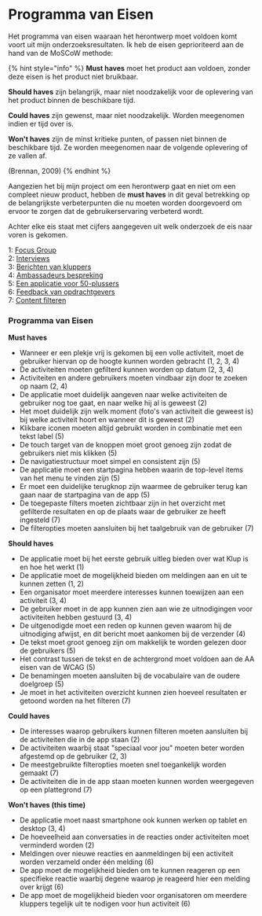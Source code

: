 # Programma van Eisen

Het programma van eisen waaraan het herontwerp moet voldoen komt voort uit mijn onderzoeksresultaten. Ik heb de eisen geprioriteerd aan de hand van de MoSCoW methode:

{% hint style="info" %}
**Must haves** moet het product aan voldoen, zonder deze eisen is het product niet bruikbaar.

**Should haves** zijn belangrijk, maar niet noodzakelijk voor de oplevering van het product binnen de beschikbare tijd.

**Could haves** zijn gewenst, maar niet noodzakelijk. Worden meegenomen indien er tijd over is.

**Won't haves** zijn de minst kritieke punten, of passen niet binnen de beschikbare tijd. Ze worden meegenomen naar de volgende oplevering of ze vallen af.

\(Brennan, 2009\)
{% endhint %}

Aangezien het bij mijn project om een herontwerp gaat en niet om een compleet nieuw product, hebben de **must haves** in dit geval betrekking op de belangrijkste verbeterpunten die nu moeten worden doorgevoerd om ervoor te zorgen dat de gebruikerservaring verbeterd wordt.

Achter elke eis staat met cijfers aangegeven uit welk onderzoek de eis naar voren is gekomen.

1: [Focus Group](https://ninavdberg92.gitbook.io/klup-redesign-productbiografie/onderzoek-en-inzichten/de-kluppers/focus-group)  
2: [Interviews](https://ninavdberg92.gitbook.io/klup-redesign-productbiografie/onderzoek-en-inzichten/de-kluppers/interviews)  
3: [Berichten van kluppers](https://ninavdberg92.gitbook.io/klup-redesign-productbiografie/onderzoek-en-inzichten/de-kluppers/klachten-van-kluppers)  
4: [Ambassadeurs bespreking](https://ninavdberg92.gitbook.io/klup-redesign-productbiografie/onderzoek-en-inzichten/de-kluppers/ambassadeurs-bespreking)  
5: [Een applicatie voor 50-plussers](https://ninavdberg92.gitbook.io/klup-redesign-productbiografie/onderzoek-en-inzichten/een-applicatie-voor-50-plussers)  
6: [Feedback van opdrachtgevers](https://ninavdberg92.gitbook.io/klup-redesign-productbiografie/het-redesign/prototype-0.3/feedback-van-opdrachtgevers)  
7: [Content filteren](https://ninavdberg92.gitbook.io/klup-redesign-productbiografie/onderzoek-en-inzichten/content-filteren)

### Programma van Eisen

**Must haves**

* Wanneer er een plekje vrij is gekomen bij een volle activiteit, moet de gebruiker hiervan op de hoogte kunnen worden gebracht \(1, 2, 3, 4\)
* De activiteiten moeten gefilterd kunnen worden op datum \(2, 3, 4\)
* Activiteiten en andere gebruikers moeten vindbaar zijn door te zoeken op naam \(2, 4\)
* De applicatie moet duidelijk aangeven naar welke activiteiten de gebruiker nog toe gaat, en naar welke hij al is geweest \(2\)
* Het moet duidelijk zijn welk moment \(foto's van activiteit die geweest is\) bij welke activiteit hoort en wanneer dit is geweest \(2\)
* Klikbare iconen moeten altijd gebruikt worden in combinatie met een tekst label \(5\)
* De touch target van de knoppen moet groot genoeg zijn zodat de gebruikers niet mis klikken \(5\)
* De navigatiestructuur moet simpel en consistent zijn \(5\)
* De applicatie moet een startpagina hebben waarin de top-level items van het menu te vinden zijn \(5\)
* Er moet een duidelijke terugknop zijn waarmee de gebruiker terug kan gaan naar de startpagina van de app \(5\)
* De toegepaste filters moeten zichtbaar zijn in het overzicht met gefilterde resultaten en op de plaats waar de gebruiker ze heeft ingesteld \(7\)
* De filteropties moeten aansluiten bij het taalgebruik van de gebruiker \(7\)

**Should haves**

* De applicatie moet bij het eerste gebruik uitleg bieden over wat Klup is en hoe het werkt \(1\)
* De applicatie moet de mogelijkheid bieden om meldingen aan en uit te kunnen zetten \(1, 2\)
* Een organisator moet meerdere interesses kunnen toewijzen aan een activiteit \(3, 4\)
* De gebruiker moet in de app kunnen zien aan wie ze uitnodigingen voor activiteiten hebben gestuurd \(3, 4\)
* De uitgenodigde moet een reden op kunnen geven waarom hij de uitnodiging afwijst, en dit bericht moet aankomen bij de verzender \(4\)
* De tekst moet groot genoeg zijn om makkelijk te worden gelezen door de gebruikers \(5\)
* Het contrast tussen de tekst en de achtergrond moet voldoen aan de AA eisen van de WCAG \(5\)
* De benamingen moeten aansluiten bij de vocabulaire van de oudere doelgroep \(5\)
* Je moet in het activiteiten overzicht kunnen zien hoeveel resultaten er getoond worden na het filteren \(7\)

**Could haves**

* De interesses waarop gebruikers kunnen filteren moeten aansluiten bij de activiteiten die in de app staan \(2\)
* De activiteiten waarbij staat "speciaal voor jou" moeten beter worden afgestemd op de gebruiker \(2, 3\)
* De meestgebruikte filteropties moeten snel toegankelijk worden gemaakt \(7\)
* De activiteiten die in de app staan moeten kunnen worden weergegeven op een plattegrond \(7\)

**Won't haves \(this time\)**

* De applicatie moet naast smartphone ook kunnen werken op tablet en desktop \(3, 4\)
* De hoeveelheid aan conversaties in de reacties onder activiteiten moet verminderd worden \(2\)
* Meldingen over nieuwe reacties en aanmeldingen bij een activiteit worden verzameld onder één melding \(6\)
* De app moet de mogelijkheid bieden om te kunnen reageren op een specifieke reactie waarbij degene waarop je reageerd hier een melding over krijgt \(6\)
* De app moet de mogelijkheid bieden voor organisatoren om meerdere kluppers tegelijk uit te nodigen voor hun activiteit \(6\)

